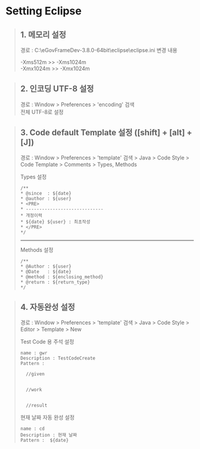 # Setting Eclipse

> ## 1. 메모리 설정
>   
> 경로 : C:\eGovFrameDev-3.8.0-64bit\eclipse\eclipse.ini
> 변경 내용
>
> -Xms512m  >>  -Xms1024m  
> -Xmx1024m >>  -Xmx1024m

> ## 2. 인코딩 UTF-8 설정
> 경로 : Window > Preferences > 'encoding' 검색  
> 전체 UTF-8로 설정

> ## 3. Code default Template 설정 ([shift] + [alt] + [J])
> 경로 : Window > Preferences > 'template' 검색 > Java > Code Style > Code Template > Comments > Types, Methods  
>
> Types 설정
> ```
>/**
> * @since  : ${date}
> * @author : ${user}
> * <PRE>
> * -----------------------------
> * 개정이력
> * ${date} ${user} : 최초작성
> * </PRE> 
> */
> ```
> *****
> Methods 설정
> ```
>/**
> * @Author : ${user}
> * @Date   : ${date}
> * @method : ${enclosing_method} 
> * @return : ${return_type} 
> */
> ```

> ## 4. 자동완성 설정
> 경로 : Window > Preferences > 'template' 검색 > Java > Code Style > Editor > Template > New  
>
> Test Code 용 주석 설정
>
> ```
> name : gwr
> Description : TestCodeCreate
> Pattern : 
>
>	//given
>
>
>	//work
>
>
>	//result
> ```
> 현재 날짜 자동 완성 설정
>
> ```
> name : cd
> Description : 현재 날짜
> Pattern :  ${date}
> ```

